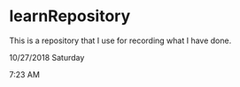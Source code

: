 # learnRepository
This is a repository that I use for recording what I have done.

10/27/2018        Saturday       

7:23  AM


